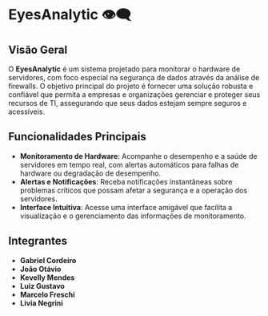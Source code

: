 # EyesAnalytic 👁‍🗨

## Visão Geral

O **EyesAnalytic** é um sistema projetado para monitorar o hardware de servidores, com foco especial na segurança de dados através da análise de firewalls. O objetivo principal do projeto é fornecer uma solução robusta e confiável que permita a empresas e organizações gerenciar e proteger seus recursos de TI, assegurando que seus dados estejam sempre seguros e acessíveis.

## Funcionalidades Principais

- **Monitoramento de Hardware**: Acompanhe o desempenho e a saúde de servidores em tempo real, com alertas automáticos para falhas de hardware ou degradação de desempenho.
- **Alertas e Notificações**: Receba notificações instantâneas sobre problemas críticos que possam afetar a segurança e a operação dos servidores.
- **Interface Intuitiva**: Acesse uma interface amigável que facilita a visualização e o gerenciamento das informações de monitoramento.

## Integrantes

- **Gabriel Cordeiro**
- **João Otávio**
- **Kevelly Mendes**
- **Luiz Gustavo**
- **Marcelo Freschi**
- **Livia Negrini**

